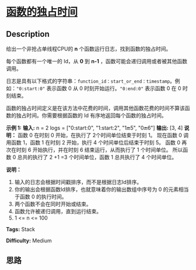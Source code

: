 # [函数的独占时间][title]

## Description

给出一个非抢占单线程CPU的 **n** 个函数运行日志，找到函数的独占时间。

每个函数都有一个唯一的 Id，从 **0** 到 **n-1** ，函数可能会递归调用或者被其他函数调用。

日志是具有以下格式的字符串：`function_id：start_or_end：timestamp`。例如：`"0:start:0"` 表示函数 0 从 0
时刻开始运行。`"0:end:0"` 表示函数 0 在 0 时刻结束。

函数的独占时间定义是在该方法中花费的时间，调用其他函数花费的时间不算该函数的独占时间。你需要根据函数的 Id 有序地返回每个函数的独占时间。

**示例 1:**
            **输入:**    n = 2    logs =     ["0:start:0",     "1:start:2",     "1:end:5",     "0:end:6"]    **输出:** [3, 4]    **说明：**    函数 0 在时刻 0 开始，在执行了  2个时间单位结束于时刻 1。    现在函数 0 调用函数 1，函数 1 在时刻 2 开始，执行 4 个时间单位后结束于时刻 5。    函数 0 再次在时刻 6 开始执行，并在时刻 6 结束运行，从而执行了 1 个时间单位。    所以函数 0 总共的执行了 2 +1 =3 个时间单位，函数 1 总共执行了 4 个时间单位。    

**说明：**

  1. 输入的日志会根据时间戳排序，而不是根据日志Id排序。
  2. 你的输出会根据函数Id排序，也就意味着你的输出数组中序号为 0 的元素相当于函数 0 的执行时间。
  3. 两个函数不会在同时开始或结束。
  4. 函数允许被递归调用，直到运行结束。
  5. 1 <= n <= 100


**Tags:** Stack

**Difficulty:** Medium

## 思路

[title]: https://leetcode-cn.com/problems/exclusive-time-of-functions
